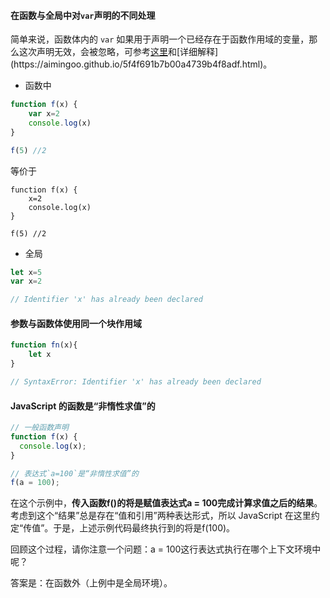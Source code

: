 #### 在函数与全局中对`var`声明的不同处理

简单来说，函数体内的 `var` 如果用于声明一个已经存在于函数作用域的变量，那么这次声明无效，会被忽略，可参考[这里]([https://github.com/Hanqing1996/JavaScript-advance/tree/master/%E4%BD%A0%E7%9C%9F%E7%9A%84%E6%87%82%E5%87%BD%E6%95%B0%E5%90%97#%E5%8F%98%E9%87%8F%E6%8F%90%E5%8D%87](https://github.com/Hanqing1996/JavaScript-advance/tree/master/你真的懂函数吗#变量提升))和[详细解释](https://aimingoo.github.io/5f4f691b7b00a4739b4f8adf.html)。

* 函数中

```javascript
function f(x) {
    var x=2
    console.log(x)
}

f(5) //2
```

等价于

```
function f(x) {
    x=2
    console.log(x)
}

f(5) //2
```

* 全局

```javascript
let x=5
var x=2

// Identifier 'x' has already been declared
```







#### 参数与函数体使用同一个块作用域

```javascript
function fn(x){
    let x
}

// SyntaxError: Identifier 'x' has already been declared
```

#### JavaScript 的函数是“非惰性求值”的

```javascript
// 一般函数声明
function f(x) {
  console.log(x);
}

// 表达式`a=100`是“非惰性求值”的
f(a = 100);
```

在这个示例中，**传入函数f()的将是赋值表达式a = 100完成计算求值之后的结果**。考虑到这个“结果”总是存在“值和引用”两种表达形式，所以 JavaScript 在这里约定“传值”。于是，上述示例代码最终执行到的将是f(100)。

回顾这个过程，请你注意一个问题：a = 100这行表达式执行在哪个上下文环境中呢？

答案是：在函数外（上例中是全局环境）。

